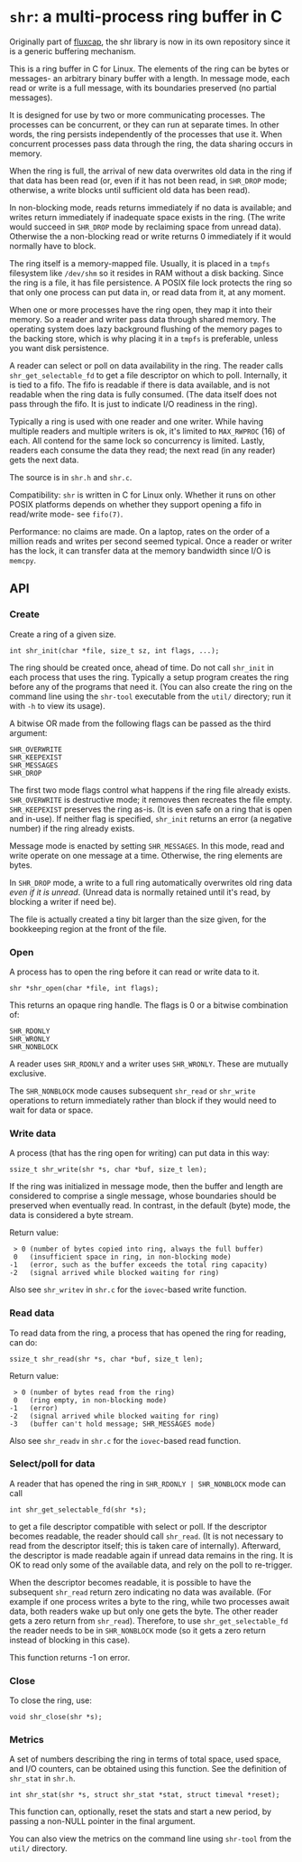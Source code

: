 # `shr`: a multi-process ring buffer in C

Originally part of [fluxcap](https://github.com/troydhanson/fluxcap), the shr
library is now in its own repository since it is a generic buffering mechanism.

This is a ring buffer in C for Linux.  The elements of the ring can be bytes or
messages- an arbitrary binary buffer with a length.  In message mode, each read
or write is a full message, with its boundaries preserved (no partial messages).

It is designed for use by two or more communicating processes. The processes
can be concurrent, or they can run at separate times.  In other words, the ring
persists independently of the processes that use it. When concurrent processes
pass data through the ring, the data sharing occurs in memory.

When the ring is full, the arrival of new data overwrites old data in the ring
if that data has been read (or, even if it has not been read, in `SHR_DROP`
mode; otherwise, a write blocks until sufficient old data has been read).

In non-blocking mode, reads returns immediately if no data is available; and
writes return immediately if inadequate space exists in the ring. (The write 
would succeed in `SHR_DROP` mode by reclaiming space from unread data).
Otherwise the a non-blocking read or write returns 0 immediately if it would
normally have to block.

The ring itself is a memory-mapped file. Usually, it is placed in a `tmpfs`
filesystem like `/dev/shm` so it resides in RAM without a disk backing.  Since
the ring is a file, it has file persistence. A POSIX file lock protects the
ring so that only one process can put data in, or read data from it, at any
moment.

When one or more processes have the ring open, they map it into their memory.
So a reader and writer pass data through shared memory. The operating system
does lazy background flushing of the memory pages to the backing store, which
is why placing it in a `tmpfs` is preferable, unless you want disk persistence.

A reader can select or poll on data availability in the ring. The reader calls
`shr_get_selectable_fd` to get a file descriptor on which to poll. Internally,
it is tied to a fifo. The fifo is readable if there is data available, and is
not readable when the ring data is fully consumed. (The data itself does not
pass through the fifo. It is just to indicate I/O readiness in the ring).

Typically a ring is used with one reader and one writer. While having multiple
readers and multiple writers is ok, it's limited to `MAX_RWPROC` (16) of each.
All contend for the same lock so concurrency is limited.  Lastly, readers each
consume the data they read; the next read (in any reader) gets the next data.

The source is in `shr.h` and `shr.c`.

Compatibility: `shr` is written in C for Linux only. Whether it runs on other
POSIX platforms depends on whether they support opening a fifo in read/write
mode- see `fifo(7)`. 

Performance: no claims are made. On a laptop, rates on the order of a million
reads and writes per second seemed typical. Once a reader or writer has the
lock, it can transfer data at the memory bandwidth since I/O is `memcpy`.

## API

### Create 

Create a ring of a given size. 

    int shr_init(char *file, size_t sz, int flags, ...);

The ring should be created once, ahead of time. Do not call `shr_init` in each
process that uses the ring. Typically a setup program creates the ring before
any of the programs that need it. (You can also create the ring on the command
line using the `shr-tool` executable from the `util/` directory; run it with
`-h` to view its usage).

A bitwise OR made from the following flags can be passed as the third argument:

    SHR_OVERWRITE
    SHR_KEEPEXIST
    SHR_MESSAGES
    SHR_DROP

The first two mode flags control what happens if the ring file already exists.
`SHR_OVERWRITE` is destructive mode; it removes then recreates the file empty.
`SHR_KEEPEXIST` preserves the ring as-is. (It is even safe on a ring that is
open and in-use).  If neither flag is specified, `shr_init` returns an error
(a negative number) if the ring already exists. 

Message mode is enacted by setting `SHR_MESSAGES`. In this mode, read and
write operate on one message at a time. Otherwise, the ring elements are bytes.

In `SHR_DROP` mode, a write to a full ring automatically overwrites old ring
data *even if it is unread*. (Unread data is normally retained until it's read,
by blocking a writer if need be).

The file is actually created a tiny bit larger than the size given, for the
bookkeeping region at the front of the file.

### Open

A process has to open the ring before it can read or write data to it.

    shr *shr_open(char *file, int flags);

This returns an opaque ring handle. The flags is 0 or a bitwise combination of:

    SHR_RDONLY
    SHR_WRONLY
    SHR_NONBLOCK

A reader uses `SHR_RDONLY` and a writer uses `SHR_WRONLY`. These are mutually
exclusive.

The `SHR_NONBLOCK` mode causes subsequent `shr_read` or `shr_write` operations
to return immediately rather than block if they would need to wait for data or
space.

### Write data

A process (that has the ring open for writing) can put data in this way:

    ssize_t shr_write(shr *s, char *buf, size_t len);

If the ring was initialized in message mode, then the buffer and length are considered
to comprise a single message, whose boundaries should be preserved when eventually read.
In contrast, in the default (byte) mode, the data is considered a byte stream.

Return value:

     > 0 (number of bytes copied into ring, always the full buffer)
     0   (insufficient space in ring, in non-blocking mode)
    -1   (error, such as the buffer exceeds the total ring capacity)
    -2   (signal arrived while blocked waiting for ring)

Also see `shr_writev` in `shr.c` for the `iovec`-based write function.


### Read data

To read data from the ring, a process that has opened the ring for reading, can do:

    ssize_t shr_read(shr *s, char *buf, size_t len);

Return value:

     > 0 (number of bytes read from the ring)
     0   (ring empty, in non-blocking mode)
    -1   (error)
    -2   (signal arrived while blocked waiting for ring)
    -3   (buffer can't hold message; SHR_MESSAGES mode)

Also see `shr_readv` in `shr.c` for the `iovec`-based read function.

### Select/poll for data

A reader that has opened the ring in `SHR_RDONLY | SHR_NONBLOCK` mode can call

    int shr_get_selectable_fd(shr *s);

to get a file descriptor compatible with select or poll.  If the descriptor
becomes readable, the reader should call `shr_read`.  (It is not necessary
to read from the descriptor itself; this is taken care of internally).
Afterward, the descriptor is made readable again if unread data remains in
the ring.  It is OK to read only some of the available data, and rely on the
poll to re-trigger.

When the descriptor becomes readable, it is possible to have the subsequent
`shr_read` return zero indicating no data was available. (For example if one
process writes a byte to the ring, while two processes await data, both readers
wake up but only one gets the byte. The other reader gets a zero return from
`shr_read`). Therefore, to use `shr_get_selectable_fd` the reader needs to be
in `SHR_NONBLOCK` mode (so it gets a zero return instead of blocking in this
case).

This function returns -1 on error.

### Close

To close the ring, use:

    void shr_close(shr *s);

### Metrics

A set of numbers describing the ring in terms of total space, used space, and I/O counters,
can be obtained using this function. See the definition of `shr_stat` in `shr.h`.

    int shr_stat(shr *s, struct shr_stat *stat, struct timeval *reset);

This function can, optionally, reset the stats and start a new period, by
passing a non-NULL pointer in the final argument.

You can also view the metrics on the command line using `shr-tool` from the `util/` 
directory.
